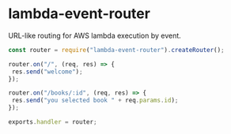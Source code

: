 # lambda-event-router
URL-like routing for AWS lambda execution by event.

 ```js
const router = require("lambda-event-router").createRouter();

router.on("/", (req, res) => {
  res.send("welcome");
});

router.on("/books/:id", (req, res) => {
  res.send("you selected book " + req.params.id);
});

exports.handler = router;
 ```